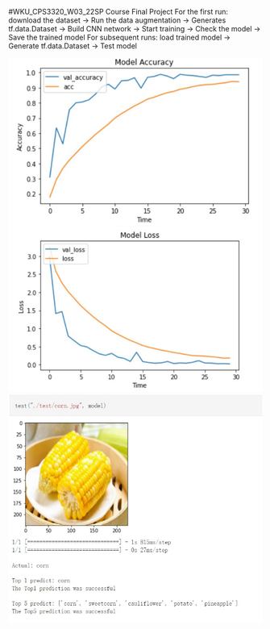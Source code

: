 #WKU_CPS3320_W03_22SP Course Final Project
For the first run: download the dataset → Run the data augmentation → Generates tf.data.Dataset → Build CNN network → Start training → Check the model → Save the trained model
For subsequent runs: load trained model → Generate tf.data.Dataset → Test model

![model_accuracy](https://raw.githubusercontent.com/mpmpmp42/WKU_CPS3320_W03_22SP_Group717/main/Outputs/model_accuracy.jpg)
![model_loss](https://raw.githubusercontent.com/mpmpmp42/WKU_CPS3320_W03_22SP_Group717/main/Outputs/model_loss.jpg)
![test_result](https://raw.githubusercontent.com/mpmpmp42/WKU_CPS3320_W03_22SP_Group717/main/Outputs/test_result.jpg)